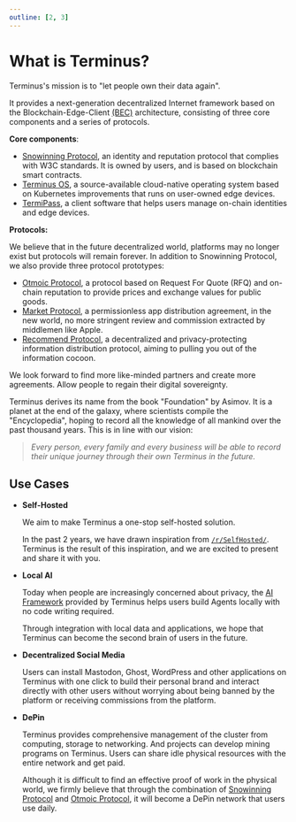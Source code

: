 ```yaml
---
outline: [2, 3]
---
```


# What is Terminus?

Terminus's mission is to "let people own their data again".

It provides a next-generation decentralized Internet framework based on the Blockchain-Edge-Client [(BEC)](./bec.md) architecture, consisting of three core components and a series of protocols.

**Core components**:

- [Snowinning Protocol](../snowinning/overview.md), an identity and reputation protocol that complies with W3C standards. It is owned by users, and is based on blockchain smart contracts.
- [Terminus OS](../terminus/overview.md), a source-available cloud-native operating system based on Kubernetes improvements that runs on user-owned edge devices.
- [TermiPass](../../how-to/termipass/overview.md), a client software that helps users manage on-chain identities and edge devices.

**Protocols:**

We believe that in the future decentralized world, platforms may no longer exist but protocols will remain forever. In addition to Snowinning Protocol, we also provide three protocol prototypes:

- [Otmoic Protocol](../protocol/otmoic.md), a protocol based on Request For Quote (RFQ) and on-chain reputation to provide prices and exchange values for public goods.
- [Market Protocol](../protocol/market.md), a permissionless app distribution agreement, in the new world, no more stringent review and commission extracted by middlemen like Apple.
- [Recommend Protocol](../protocol/recommend.md), a decentralized and privacy-protecting information distribution protocol, aiming to pulling you out of the information cocoon.

We look forward to find more like-minded partners and create more agreements. Allow people to regain their digital sovereignty.

Terminus derives its name from the book "Foundation" by Asimov. It is a planet at the end of the galaxy, where scientists compile the "Encyclopedia", hoping to record all the knowledge of all mankind over the past thousand years. This is in line with our vision:

> _Every person, every family and every business will be able to record their unique journey through their own Terminus in the future._

## Use Cases

- **Self-Hosted**

  We aim to make Terminus a one-stop self-hosted solution.

  In the past 2 years, we have drawn inspiration from [`/r/SelfHosted/`](https://www.reddit.com/r/selfhosted/). Terminus is the result of this inspiration, and we are excited to present and share it with you.

- **Local AI**

  Today when people are increasingly concerned about privacy, the [AI Framework](../terminus/ai.md) provided by Terminus helps users build Agents locally with no code writing required.

  Through integration with local data and applications, we hope that Terminus can become the second brain of users in the future.

- **Decentralized Social Media**

  Users can install Mastodon, Ghost, WordPress and other applications on Terminus with one click to build their personal brand and interact directly with other users without worrying about being banned by the platform or receiving commissions from the platform.

- **DePin**

  Terminus provides comprehensive management of the cluster from computing, storage to networking. And projects can develop mining programs on Terminus. Users can share idle physical resources with the entire network and get paid.

  Although it is difficult to find an effective proof of work in the physical world, we firmly believe that through the combination of [Snowinning Protocol](../snowinning/overview.md) and [Otmoic Protocol](../protocol/otmoic.md), it will become a DePin network that users use daily.
